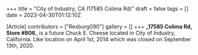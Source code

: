 +++
title = "City of Industry, CA (17585 Colima Rd)"
draft = false
tags = []
date = 2023-04-30T01:12:10Z

[Article]
contributors = ["Rexburg090"]
gallery = []
+++
**_17585 Colima Rd, Store #806**_ is a future Chuck E. Cheese located in City of Industry, California. Like  location on April 1st, 2014 which was closed on September 13th, 2020.